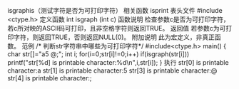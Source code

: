 isgraphis（测试字符是否为可打印字符）
相关函数
isprint
表头文件
#include <ctype.h>
定义函数
int isgraph (int c)
函数说明
检查参数c是否为可打印字符，若c所对映的ASCII码可打印，且非空格字符则返回TRUE。
返回值
若参数c为可打印字符，则返回TRUE，否则返回NULL(0)。
附加说明
此为宏定义，非真正函数。
范例
/* 判断str字符串中哪些为可打印字符*/
#include<ctype.h>
main()
{
char str[]="a5 @;";
int i;
for(i=0;str[i]!=0;i++)
if(isgraph(str[i])) printf("str[%d] is printable character:%d\n",i,str[i]);
}
执行
str[0] is printable character:a
str[1] is printable character:5
str[3] is printable character:@
str[4] is printable character:;